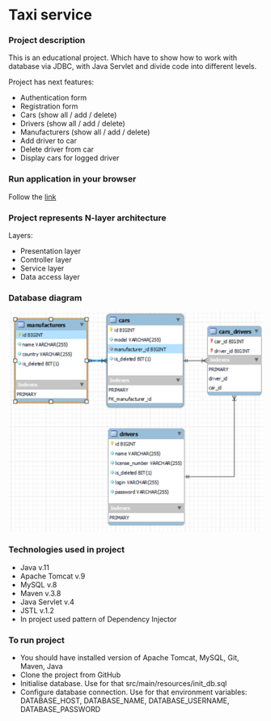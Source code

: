 # Taxi service

### Project description
This is an educational project. 
Which have to show how to work with database via JDBC, with Java Servlet 
and divide code into different levels.

Project has next features:
- Authentication form
- Registration form
- Cars (show all / add / delete)
- Drivers (show all / add / delete)
- Manufacturers (show all / add / delete)
- Add driver to car
- Delete driver from car
- Display cars for logged driver

### Run application in your browser
Follow the [link](https://gdp-taxi-service.herokuapp.com)

### Project represents N-layer architecture
Layers:
- Presentation layer
- Controller layer
- Service layer
- Data access layer

### Database diagram
![diagram](table-diagram.png)

### Technologies used in project
- Java v.11
- Apache Tomcat v.9
- MySQL v.8
- Maven v.3.8
- Java Servlet v.4
- JSTL v.1.2
- In project used pattern of Dependency Injector

### To run project
- You should have installed version of Apache Tomcat, MySQL, Git, Maven, Java
- Clone the project from GitHub
- Initialise database. Use for that src/main/resources/init_db.sql
- Configure database connection. Use for that environment variables: 
DATABASE_HOST, DATABASE_NAME, DATABASE_USERNAME, DATABASE_PASSWORD 
